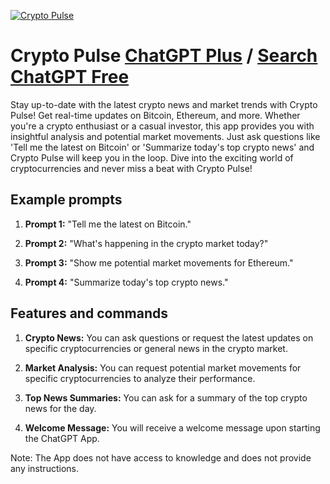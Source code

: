 
[![Crypto Pulse](https://files.oaiusercontent.com/file-8UvJnqXh4I8z8XVltGLHxb2O?se=2123-10-17T07%3A27%3A45Z&sp=r&sv=2021-08-06&sr=b&rscc=max-age%3D31536000%2C%20immutable&rscd=attachment%3B%20filename%3D625b69c3-5350-4d72-884a-79c6aec7f687.png&sig=AAeDycY783h9gdNYPMxrphW0p3ulLHi5qi1eRRbrqZg%3D)](https://chat.openai.com/g/g-Jd5aBxsUf-crypto-pulse)

# Crypto Pulse [ChatGPT Plus](https://chat.openai.com/g/g-Jd5aBxsUf-crypto-pulse) / [Search ChatGPT Free](https://gptcall.net/index.html#/?search=Crypto%20Pulse)

Stay up-to-date with the latest crypto news and market trends with Crypto Pulse! Get real-time updates on Bitcoin, Ethereum, and more. Whether you're a crypto enthusiast or a casual investor, this app provides you with insightful analysis and potential market movements. Just ask questions like 'Tell me the latest on Bitcoin' or 'Summarize today's top crypto news' and Crypto Pulse will keep you in the loop. Dive into the exciting world of cryptocurrencies and never miss a beat with Crypto Pulse!

## Example prompts

1. **Prompt 1:** "Tell me the latest on Bitcoin."

2. **Prompt 2:** "What's happening in the crypto market today?"

3. **Prompt 3:** "Show me potential market movements for Ethereum."

4. **Prompt 4:** "Summarize today's top crypto news."

## Features and commands

1. **Crypto News:** You can ask questions or request the latest updates on specific cryptocurrencies or general news in the crypto market.

2. **Market Analysis:** You can request potential market movements for specific cryptocurrencies to analyze their performance.

3. **Top News Summaries:** You can ask for a summary of the top crypto news for the day.

4. **Welcome Message:** You will receive a welcome message upon starting the ChatGPT App.

Note: The App does not have access to knowledge and does not provide any instructions.


